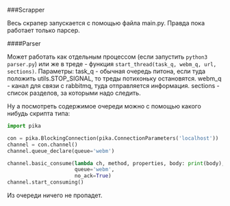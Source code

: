 ###Scrapper

Весь скрапер запускается с помощью файла main.py. Правда пока работает только парсер.

####Parser

Может работать как отдельным процессом (если запустить `python3 parser.py`) или же в треде - функция `start_thread(task_q, webm_q, url, sections)`. Параметры: task_q - обычная очередь питона, если туда положить utils.STOP_SIGNAL, то треды потихоньку остановятся. webm_q - канал для связи с rabbitmq, туда отправляется информация. sections - список разделов, за которыми надо следить.

Ну а посмотреть содержимое очереди можно с помощью какого нибудь скрипта типа:

```python
import pika

con = pika.BlockingConnection(pika.ConnectionParameters('localhost'))
channel = con.channel()
channel.queue_declare(queue='webm')

channel.basic_consume(lambda ch, method, properties, body: print(body),
                      queue='webm',
                      no_ack=True)
channel.start_consuming()
```

Из очереди ничего не пропадет.
